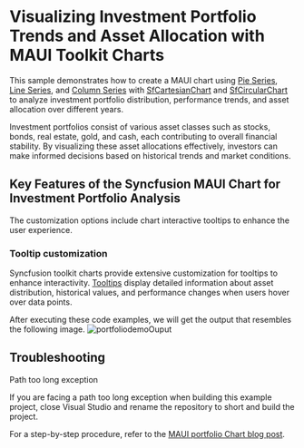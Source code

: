 # Visualizing Investment Portfolio Trends and Asset Allocation with MAUI Toolkit Charts

This sample demonstrates how to create a MAUI chart using [Pie Series](https://www.syncfusion.com/maui-controls/maui-circular-charts/maui-pie-chart), [Line Series](https://www.syncfusion.com/maui-controls/maui-cartesian-charts/maui-line-chart), and [Column Series](https://www.syncfusion.com/maui-controls/maui-cartesian-charts/maui-column-chart) with [SfCartesianChart](https://www.syncfusion.com/maui-controls/maui-cartesian-charts) and [SfCircularChart](https://www.syncfusion.com/maui-controls/maui-circular-charts) to analyze investment portfolio distribution, performance trends, and asset allocation over different years.

Investment portfolios consist of various asset classes such as stocks, bonds, real estate, gold, and cash, each contributing to overall financial stability. By visualizing these asset allocations effectively, investors can make informed decisions based on historical trends and market conditions.


## Key Features of the Syncfusion MAUI Chart for Investment Portfolio Analysis

The customization options include chart interactive tooltips to enhance the user experience.

### Tooltip customization

Syncfusion toolkit charts provide extensive customization for tooltips to enhance interactivity. [Tooltips](https://help.syncfusion.com/maui/cartesian-charts/tooltip#template) display detailed information about asset distribution, historical values, and performance changes when users hover over data points.

After executing these code examples, we will get the output that resembles the following image.
 ![portfoliodemoOuput](https://github.com/user-attachments/assets/8b062983-73cc-4a9e-9324-acb7f0c71a85)



## Troubleshooting
Path too long exception

If you are facing a path too long exception when building this example project, close Visual Studio and rename the repository to short and build the project.

For a step-by-step procedure, refer to the [MAUI portfolio Chart blog post](https://www.syncfusion.com/blogs/post/portfolio-charts-maui-toolkit).
